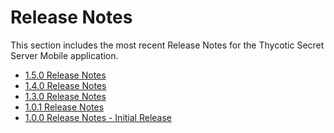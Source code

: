[title]: # (Release Notes)
[tags]: # (read me)
[priority]: # (10000)
# Release Notes

This section includes the most recent Release Notes for the Thycotic Secret Server Mobile application.
* [1.5.0 Release Notes](rn-1.5.0.md)
* [1.4.0 Release Notes](rn-1.4.0.md)
* [1.3.0 Release Notes](rn-1.3.0.md)
* [1.0.1 Release Notes](rn-1.0.1.md)
* [1.0.0 Release Notes - Initial Release](rn-1.0.0.md)
